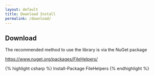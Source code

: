 ```yaml
---
layout: default
title: Download Install
permalink: /download/
---
```


## Download

The recommended method to use the library is via the NuGet package

https://www.nuget.org/packages/FileHelpers/

{% highlight csharp %}
Install-Package FileHelpers
{% endhighlight %} 

